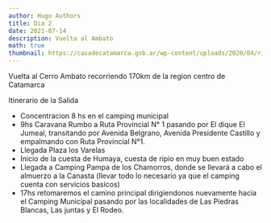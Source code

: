 ```yaml
---
author: Hugo Authors
title: Dia 2
date: 2021-07-14
description: Vuelta al Ambato
math: true
thumbnail: https://casadecatamarca.gob.ar/wp-content/uploads/2020/04/rio-las-juntas_Secretaria-de-Tursimo-de-Catamarca_01-768x511.jpg
---
```


Vuelta al Cerro Ambato recorriendo 170km de la region centro de Catamarca

<!--more-->

Itinerario de la Salida

- ‌Concentracion 8 hs en el camping municipal
- 9hs Caravana Rumbo a Ruta Provincial N° 1 pasando por El dique El Jumeal, transitando por Avenida Belgrano, Avenida Presidente Castillo y empalmando con Ruta Provincial N°1.
- Llegada Plaza los Varelas
- Inicio de la cuesta de Humaya, cuesta de ripio en muy buen estado
- Llegada a Camping Pampa de los Chamorros, donde se llevará a cabo el almuerzo a la Canasta (llevar todo lo necesario ya que el camping cuenta con servicios basicos)
- 17hs retomaremos el camino principal dirigiendonos nuevamente hacia el Camping Municipal pasando por las localidades de Las Piedras Blancas, Las juntas y El Rodeo.
